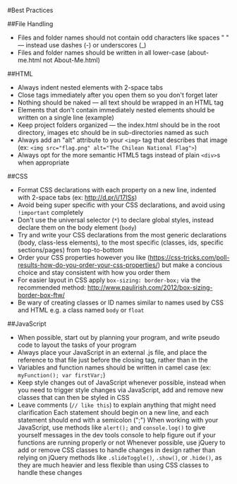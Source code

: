 #Best Practices

##File Handling

- Files and folder names should not contain odd characters like spaces " " — instead use dashes (-) or underscores (_)
- Files and folder names should be written in all lower-case (about-me.html not About-Me.html)

##HTML

- Always indent nested elements with 2-space tabs
- Close tags immediately after you open them so you don't forget later
- Nothing should be naked — all text should be wrapped in an HTML tag
- Elements that don't contain immediately nested elements should be written on a single line (example)
- Keep project folders organized — the index.html should be in the root directory, images etc should be in sub-directories named as such
- Always add an "alt" attribute to your `<img>` tag that describes that image (ex: `<img src="flag.png" alt="The Chilean National Flag">`)
- Always opt for the more semantic HTML5 tags instead of plain `<div>`s when appropriate

##CSS

- Format CSS declarations with each property on a new line, indented with 2-space tabs (ex: http://d.pr/i/17ISs)
- Avoid being super specific with your CSS declarations, and avoid using `!important` completely
- Don't use the universal selector (`*`) to declare global styles, instead declare them on the body element (`body`)
- Try and write your CSS declarations from the most generic declarations (body, class-less elements), to the most specific (classes, ids, specific sections/pages) from top-to-bottom
- Order your CSS properties however you like (https://css-tricks.com/poll-results-how-do-you-order-your-css-properties/) but make a concious choice and stay consistent with how you order them
- For easier layout in CSS apply `box-sizing: border-box;` via the recommended method: http://www.paulirish.com/2012/box-sizing-border-box-ftw/
- Be wary of creating classes or ID names similar to names used by CSS and HTML e.g. a class named `body` or `float`

##JavaScript

- When possible, start out by planning your program, and write pseudo code to layout the tasks of your program
- Always place your JavaScript in an external .js file, and place the reference to that file just before the closing </body> tag, rather than in the <head>
- Variables and function names should be written in camel case (ex: `myFunction(); var firstVar;`)
- Keep style changes out of JavaScript whenever possible, instead when you need to trigger style changes via JavaScript, add and remove new classes that can then be styled in CSS
- Leave comments (`// like this`) to explain anything that might need clarification
Each statement should begin on a new line, and each statement should end with a semicolon (";")
When working with your JavaScript, use methods like `alert();` and `console.log()` to give yourself messages in the dev tools console to help figure out if your functions are running properly or not
Whenever possible, use jQuery to add or remove CSS classes to handle changes in design rather than relying on jQuery methods like `.slideToggle()`, `.show()`, or `.hide()`, as they are much heavier and less flexible than using CSS classes to handle these changes